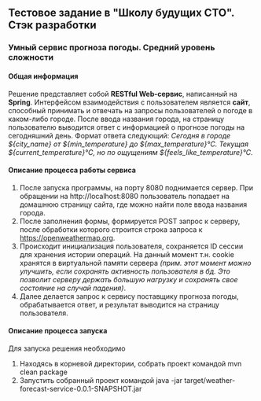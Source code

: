 ## Тестовое задание в "Школу будущих CTO". Стэк разработки
### Умный сервис прогноза погоды. Средний уровень сложности

#### Общая информация
Решение представляет собой **RESTful Web-сервис**, написанный на **Spring**. 
Интерфейсом взаимодействия с пользователем является **сайт**, способный принимать и отвечать на запросы пользователей о погоде в каком-либо городе.
После ввода названия города, на страницу пользователю выводится ответ с информацией о прогнозе погоды на сегодняшний день.
Формат ответа следующий:
*Сегодня в городе ${city_name} от ${min_temperature} до ${max_temperature}°C. Текущая ${current_temperature}°C, но по ощущениям ${feels_like_temperature}°C.*

#### Описание процесса работы сервиса
1) После запуска программы, на порту 8080 поднимается сервер. При обращении на http://localhost:8080 пользователь попадает на домашнюю страницу сайта, где можно найти поле ввода названия города.
2) После заполнения формы, формируется POST запрос к серверу, после обработки которого строится строка запроса к https://openweathermap.org.
3) Происходит инициализация пользователя, сохраняется ID сессии для хранения истории операций. На данный момент т.н. cookie хранятся в виртуальной памяти сервера *(прим. этот момент можно улучшить, если сохранять активность пользователя в бд. Это позволит серверу держать большую нагрузку и сохранять свое состояние на случай падения)*.
4) Далее делается запрос к сервису поставщику прогноза погоды, обрабатывается ответ, и результат выводится на страницу пользователя.

#### Описание процесса запуска
Для запуска решения необходимо
1) Находясь в корневой директории, собрать проект командой
        mvn clean package
2) Запустить собранный проект командой
        java -jar target/weather-forecast-service-0.0.1-SNAPSHOT.jar
